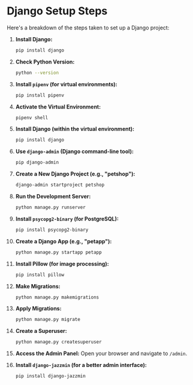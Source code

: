 # Django Setup Steps

Here's a breakdown of the steps taken to set up a Django project:

1.  **Install Django:**
    ```bash
    pip install django
    ```

2.  **Check Python Version:**
    ```bash
    python --version
    ```

3.  **Install `pipenv` (for virtual environments):**
    ```bash
    pip install pipenv
    ```

4.  **Activate the Virtual Environment:**
    ```bash
    pipenv shell
    ```

5.  **Install Django (within the virtual environment):**
    ```bash
    pip install django
    ```

6.  **Use `django-admin` (Django command-line tool):**
    ```bash
    pip django-admin
    ```

7.  **Create a New Django Project (e.g., "petshop"):**
    ```bash
    django-admin startproject petshop
    ```

8.  **Run the Development Server:**
    ```bash
    python manage.py runserver
    ```

9.  **Install `psycopg2-binary` (for PostgreSQL):**
    ```bash
    pip install psycopg2-binary
    ```

10. **Create a Django App (e.g., "petapp"):**
    ```bash
    python manage.py startapp petapp
    ```

11. **Install Pillow (for image processing):**
    ```bash
    pip install pillow
    ```

12. **Make Migrations:**
    ```bash
    python manage.py makemigrations
    ```

13. **Apply Migrations:**
    ```bash
    python manage.py migrate
    ```

14. **Create a Superuser:**
    ```bash
    python manage.py createsuperuser
    ```

15. **Access the Admin Panel:**
    Open your browser and navigate to `/admin`.

16. **Install `django-jazzmin` (for a better admin interface):**
    ```bash
    pip install django-jazzmin
    ```
